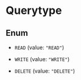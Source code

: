 

# Querytype

## Enum


* `READ` (value: `"READ"`)

* `WRITE` (value: `"WRITE"`)

* `DELETE` (value: `"DELETE"`)




